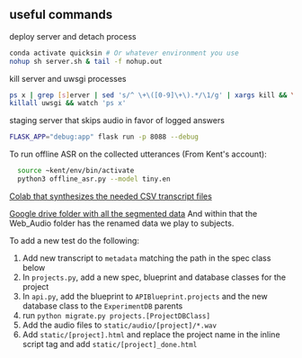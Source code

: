 ## useful commands
deploy server and detach process
```bash
conda activate quicksin # Or whatever environment you use
nohup sh server.sh & tail -f nohup.out
```
kill server and uwsgi processes
```bash
ps x | grep [s]erver | sed 's/^ \+\([0-9]\+\).*/\1/g' | xargs kill && \
killall uwsgi && watch 'ps x'
```
staging server that skips audio in favor of logged answers
```bash
FLASK_APP="debug:app" flask run -p 8088 --debug
```

To run offline ASR on the collected utterances (From Kent's account):
```bash
  source ~kent/env/bin/activate
  python3 offline_asr.py --model tiny.en
```

[Colab that synthesizes the needed CSV transcript files](
https://colab.research.google.com/drive/1EOPHV74jawtxrZSQh94Dp5AFAGFt0Pkn?usp=sharing)

[Google drive folder with all the segmented data](
https://drive.google.com/drive/folders/1XfQn3eAjBY6h9Q7wruck7zqJVS7cCEQG)
And within that the Web_Audio folder has the renamed data we play to subjects.

To add a new test do the following:
1) Add new transcript to `metadata` matching the path in the spec class below
2) In `projects.py`, add a new spec, blueprint and database classes for the
project
3) In `api.py`, add the blueprint to `APIBlueprint.projects` and the new
database class to the `ExperimentDB` parents
4) run `python migrate.py projects.[ProjectDBClass]`
5) Add the audio files to `static/audio/[project]/*.wav`
6) Add `static/[project].html` and replace the project name in the inline script
tag and add `static/[project]_done.html`
